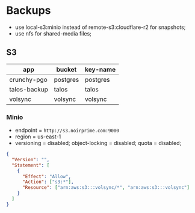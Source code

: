 # Backups

- use local-s3:minio instead of remote-s3:cloudflare-r2 for snapshots;
- use nfs for shared-media files;

## S3

| app              | bucket           | key-name         |
| ---------------- | ---------------- | ---------------- |
| crunchy-pgo      | postgres         | postgres         |
| talos-backup     | talos            | talos            |
| volsync          | volsync          | volsync          |

### Minio

- endpoint = `http://s3.noirprime.com:9000`
- region = us-east-1
- versioning = disabled; object-locking = disabled; quota = disabled;

```json
{
  "Version": "",
  "Statement": [
    {
      "Effect": "Allow",
      "Action": ["s3:*"],
      "Resource": ["arn:aws:s3:::volsync/*", "arn:aws:s3:::volsync"]
    }
  ]
}
```
